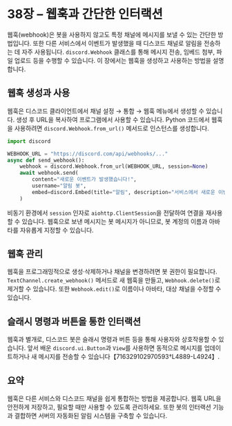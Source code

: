 # 38장 – 웹훅과 간단한 인터랙션

웹훅(webhook)은 봇을 사용하지 않고도 특정 채널에 메시지를 보낼 수 있는 간단한 방법입니다. 또한 다른 서비스에서 이벤트가 발생했을 때 디스코드 채널로 알림을 전송하는 데 자주 사용됩니다. `discord.Webhook` 클래스를 통해 메시지 전송, 임베드 첨부, 파일 업로드 등을 수행할 수 있습니다. 이 장에서는 웹훅을 생성하고 사용하는 방법을 설명합니다.

## 웹훅 생성과 사용

웹훅은 디스코드 클라이언트에서 채널 설정 → 통합 → 웹훅 메뉴에서 생성할 수 있습니다. 생성 후 URL을 복사하여 프로그램에서 사용할 수 있습니다. Python 코드에서 웹훅을 사용하려면 `discord.Webhook.from_url()` 메서드로 인스턴스를 생성합니다.

```python
import discord

WEBHOOK_URL = "https://discord.com/api/webhooks/..."
async def send_webhook():
    webhook = discord.Webhook.from_url(WEBHOOK_URL, session=None)
    await webhook.send(
        content="새로운 이벤트가 발생했습니다!",
        username="알림 봇",
        embed=discord.Embed(title="알림", description="서비스에서 새로운 이벤트가 감지되었습니다.")
    )
```

비동기 환경에서 `session` 인자로 `aiohttp.ClientSession`을 전달하여 연결을 재사용할 수 있습니다. 웹훅으로 보낸 메시지는 봇 메시지가 아니므로, 봇 계정의 이름과 아바타를 자유롭게 지정할 수 있습니다.

## 웹훅 관리

웹훅을 프로그래밍적으로 생성·삭제하거나 채널을 변경하려면 봇 권한이 필요합니다. `TextChannel.create_webhook()` 메서드로 새 웹훅을 만들고, `Webhook.delete()`로 제거할 수 있습니다. 또한 `Webhook.edit()`로 이름이나 아바타, 대상 채널을 수정할 수 있습니다.

## 슬래시 명령과 버튼을 통한 인터랙션

웹훅과 별개로, 디스코드 봇은 슬래시 명령과 버튼 등을 통해 사용자와 상호작용할 수 있습니다. 앞서 배운 `discord.ui.Button`과 `View`를 사용하면 동적으로 메시지를 업데이트하거나 새 메시지를 전송할 수 있습니다【716329102970593†L4889-L4924】.

## 요약

웹훅은 다른 서비스와 디스코드 채널을 쉽게 통합하는 방법을 제공합니다. 웹훅 URL을 안전하게 저장하고, 필요할 때만 사용할 수 있도록 관리하세요. 또한 봇의 인터랙션 기능과 결합하면 서버의 자동화된 알림 시스템을 구축할 수 있습니다.


